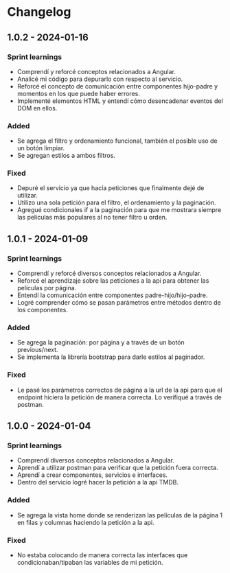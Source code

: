 # Changelog

## 1.0.2 - 2024-01-16

### Sprint learnings

- Comprendí y reforcé conceptos relacionados a Angular.
- Analicé mi código para depurarlo con respecto al servicio.
- Reforcé el concepto de comunicación entre componentes hijo-padre y momentos en los que puede haber errores.
- Implementé elementos HTML y entendí cómo desencadenar eventos del DOM en ellos.

### Added

- Se agrega el filtro y ordenamiento funcional, también el posible uso de un botón limpiar.
- Se agregan estilos a ambos filtros.

### Fixed

- Depuré el servicio ya que hacía peticiones que finalmente dejé de utilizar.
- Utilizo una sola petición para el filtro, el ordenamiento y la paginación.
- Agregué condicionales if a la paginación para que me mostrara siempre las peliculas más populares al no tener filtro u orden.

## 1.0.1 - 2024-01-09

### Sprint learnings

- Comprendí y reforcé diversos conceptos relacionados a Angular.
- Reforcé el aprendizaje sobre las peticiones a la api para obtener las películas por página.
- Entendí la comunicación entre componentes padre-hijo/hijo-padre.
- Logré comprender cómo se pasan parámetros entre métodos dentro de los componentes.

### Added

- Se agrega la paginación: por página y a través de un botón previous/next.
- Se implementa la librería bootstrap para darle estilos al paginador.

### Fixed

- Le pasé los parámetros correctos de página a la url de la api para que el endpoint hiciera la petición de manera correcta. Lo verifiqué a través de postman.

## 1.0.0 - 2024-01-04

### Sprint learnings

- Comprendí diversos conceptos relacionados a Angular.
- Aprendí a utilizar postman para verificar que la petición fuera correcta.
- Aprendí a crear componentes, servicios e interfaces.
- Dentro del servicio logré hacer la petición a la api TMDB.

### Added

- Se agrega la vista home donde se renderizan las películas de la página 1 en filas y columnas haciendo la petición a la api.

### Fixed

- No estaba colocando de manera correcta las interfaces que condicionaban/tipaban las variables de mi petición.
